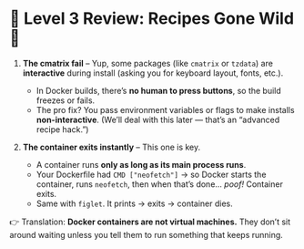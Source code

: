 # 📝 **Level 3 Review: Recipes Gone Wild 🍜**

1. **The cmatrix fail** – Yup, some packages (like `cmatrix` or `tzdata`) are **interactive** during install (asking you for keyboard layout, fonts, etc.).

   * In Docker builds, there’s **no human to press buttons**, so the build freezes or fails.
   * The pro fix? You pass environment variables or flags to make installs **non-interactive**. (We’ll deal with this later — that’s an “advanced recipe hack.”)

2. **The container exits instantly** – This one is key.

   * A container runs **only as long as its main process runs**.
   * Your Dockerfile had `CMD ["neofetch"]` → so Docker starts the container, runs `neofetch`, then when that’s done… *poof!* Container exits.
   * Same with `figlet`. It prints → exits → container dies.

👉 Translation: **Docker containers are not virtual machines.** They don’t sit around waiting unless you tell them to run something that keeps running.
